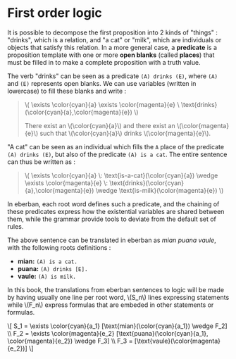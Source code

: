 # First order logic

It is possible to decompose the first proposition into 2 kinds of "things" :
"drinks", which is a relation, and "a cat" or "milk", which are individuals or
objects that satisfy this relation. In a more general case, a **predicate** is a
proposition template with one or more **open blanks** (called **places**) that
must be filled in to make a complete proposition with a truth value.

The verb "drinks" can be seen as a predicate `(A) drinks (E)`, where `(A)` and
`(E)` represents open blanks. We can use variables (written in lowercase) to
fill these blanks and write :

> \\(
> \exists \color{cyan}{a} \exists \color{magenta}{e} \\
> \text{drinks}(\color{cyan}{a},\color{magenta}{e})
> \\)
>   
> There exist an \\(\color{cyan}{a}\\) and there exist an
> \\(\color{magenta}{e}\\) such that \\(\color{cyan}{a}\\) drinks
> \\(\color{magenta}{e}\\).

"A cat" can be seen as an individual which fills the `A` place of the predicate
`(A) drinks (E)`, but also of the predicate `(A) is a cat`. The entire sentence
can thus be written as :

> \\(
> \exists \color{cyan}{a} \\:
> \text{is-a-cat}(\color{cyan}{a}) \wedge
> \exists \color{magenta}{e} \\:
> \text{drinks}(\color{cyan}{a},\color{magenta}{e}) \wedge
> \text{is-milk}(\color{magenta}{e})
> \\)

In eberban, each root word defines such a predicate, and the chaining of these
predicates express how the existential variables are shared between them, while
the grammar provide tools to deviate from the default set of rules.

The above sentence can be translated in eberban as *mian puana vaule*, with the
following roots definitions :

- **mian:** `(A) is a cat.`  
- **puana:** `(A) drinks [E].`  
- **vaule:** `(A) is milk.`

In this book, the translations from eberban sentences to logic will be made by
having usually one line per root word, \\(S_n\\) lines expressing statements
while \\(F_n\\) express formulas that are embeded in other statements or
formulas.

\\[
S_1 = \exists \color{cyan}{a_1} [\text{mian}(\color{cyan}{a_1}) \wedge F_2] \\\\
F_2 = \exists \color{magenta}{e_2} [\text{puana}(\color{cyan}{a_1}, \color{magenta}{e_2}) \wedge F_3] \\\\
F_3 = [\text{vaule}(\color{magenta}{e_2})]
\\]